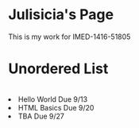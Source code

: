
<html>
<body>

<h1>Julisicia's Page</h1>
<p>This is my work for IMED-1416-51805</p>

<H1>Unordered List</H1><BR>
</Head>
<body>
 
  <LI>Hello World Due 9/13</LI>
  <LI>HTML Basics Due 9/20</LI>
  <LI>TBA Due 9/27</LI>
